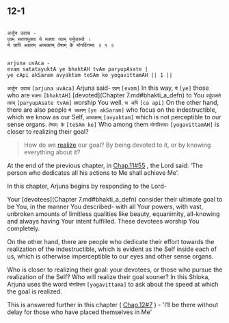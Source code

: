 ## 12-1


```shloka-sa

अर्जुन उवाच -
एवम् सततयुक्ता ये भक्ताः त्वाम् पर्युपासते ।
ये चापि अक्षरम् अव्यक्तम् तेषाम् के योगवित्तमाः ॥ १ ॥

```
```shloka-sa-hk

arjuna uvAca -
evam satatayuktA ye bhaktAH tvAm paryupAsate |
ye cApi akSaram avyaktam teSAm ke yogavittamAH || 1 ||

```
`अर्जुन उवाच` `[arjuna uvAca]` Arjuna said- `एवम्` `[evam]` In this way, `ये` `[ye]` those who are `भक्ताः` `[bhaktAH]` [devoted](Chapter 7.md#bhakti_a_defn)
 to You `पर्युपासते त्वाम्` `[paryupAsate tvAm]` worship You well. `च अपि` `[ca api]` On the other hand, there are also people `ये अक्षरम्` `[ye akSaram]` who focus on the indestructible, which we know as our Self, `अव्यक्तम्` `[avyaktam]` which is not perceptible to our sense organs. `तेषाम् के` `[teSAm ke]` Who among them `योगवित्तमाः` `[yogavittamAH]` is closer to realizing their goal?


<a name='applnote_168'></a>
> How do we [realize](yoga_is_to_realize) our goal? By being devoted to it, or by knowing everything about it?



At the end of the previous chapter, in 
[Chap.11#55](_55)
, the Lord said: ‘The person who dedicates all his actions to Me shall achieve Me’.

In this chapter, Arjuna begins by responding to the Lord- 

Your 
[devotees](Chapter 7.md#bhakti_a_defn)
 consider their ultimate goal to be You, in the manner You described- with all Your powers, with vast, unbroken amounts of limitless qualities like beauty, equanimity, all-knowing and always having Your intent fulfilled. These devotees worship You completely.

On the other hand, there are people who dedicate their effort towards the realization of the indestructible, which is evident as the Self inside each of us, which is otherwise imperceptible to our eyes and other sense organs.

Who is closer to realizing their goal: your devotees, or those who pursue the realization of the Self? Who will realize their goal sooner? In this Shloka, Arjuna uses the word 
`योगवित्तम` `[yogavittama]`
 to ask about the speed at which the goal is realized.

This is answered further in this chapter (
[Chap.12#7](_6_to_7)
) - 'I’ll be there without delay for those who have placed themselves in Me'


